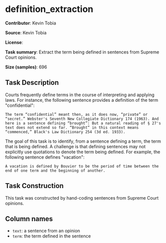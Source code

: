 # definition_extraction 
 **Contributor**: Kevin Tobia
 
 **Source**: Kevin Tobia
 
 **License**: 
 
 **Task summary**: Extract the term being defined in sentences from Supreme Court opinions.
 
 **Size (samples)**: 696
 
 ## Task Description
 
 Courts frequently define terms in the course of interpreting and applying laws. For instance, the following sentence provides a definition of the term "confidential":
 ```
 The term “confidential” meant then, as it does now, “private” or “secret.” Webster's Seventh New Collegiate Dictionary 174 (1963). And here is a sentence defining “brought”: But a natural reading of § 27's text does not extend so far. “Brought” in this context means “commenced,” Black's Law Dictionary 254 (3d ed. 1933).
 ```
 
 The goal of this task is to identify, from a sentence defining a term, the term that is being defined. A challenge is that defining sentences may not explicitly use quotations to denote the term being defined. For example, the following sentence defines "vacation":
 ```
 A vacation is defined by Bouvier to be the period of time between the end of one term and the beginning of another.
 ```
 
 ## Task Construction
 
 This task was constructed by hand-coding sentences from Supreme Court opinions.
 
 
 ## Column names
 
 - `text`: a sentence from an opinion
 - `term`: the term defined in the sentence